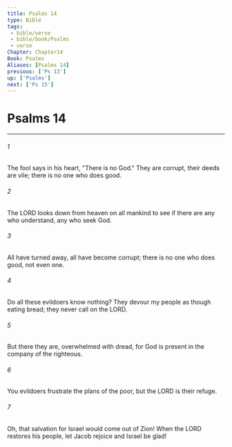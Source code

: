 ```yaml
---
title: Psalms 14
type: Bible
tags:
 - bible/verse
 - bible/book/Psalms
 - verse
Chapter: Chapter14
Book: Psalms
Aliases: [Psalms 14]
previous: ['Ps 13']
up: ['Psalms']
next: ['Ps 15']
---
```

# Psalms 14

***


###### 1 
The fool says in his heart, "There is no God." They are corrupt, their deeds are vile; there is no one who does good. 

###### 2 
The LORD looks down from heaven on all mankind to see if there are any who understand, any who seek God. 

###### 3 
All have turned away, all have become corrupt; there is no one who does good, not even one. 

###### 4 
Do all these evildoers know nothing? They devour my people as though eating bread; they never call on the LORD. 

###### 5 
But there they are, overwhelmed with dread, for God is present in the company of the righteous. 

###### 6 
You evildoers frustrate the plans of the poor, but the LORD is their refuge. 

###### 7 
Oh, that salvation for Israel would come out of Zion! When the LORD restores his people, let Jacob rejoice and Israel be glad! 
